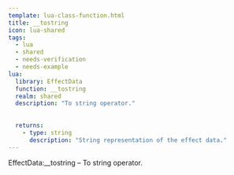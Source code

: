 ```yaml
---
template: lua-class-function.html
title: __tostring
icon: lua-shared
tags:
  - lua
  - shared
  - needs-verification
  - needs-example
lua:
  library: EffectData
  function: __tostring
  realm: shared
  description: "To string operator."
  
  
  returns:
    - type: string
      description: "String representation of the effect data."
---
```


<div class="lua__search__keywords">
EffectData:__tostring &#x2013; To string operator.
</div>
